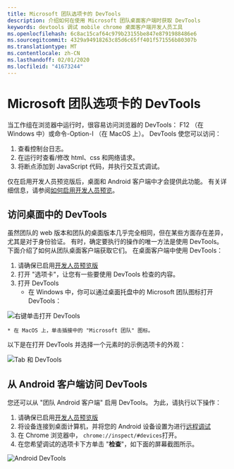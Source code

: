 ```yaml
---
title: Microsoft 团队选项卡的 DevTools
description: 介绍如何在使用 Microsoft 团队桌面客户端时获取 DevTools
keywords: devtools 调试 mobile chrome 桌面客户端开发人员工具
ms.openlocfilehash: 6c8ac15caf64c979b23155be847e8791988486e6
ms.sourcegitcommit: 4329a94918263c85d6c65ff401f571556b80307b
ms.translationtype: MT
ms.contentlocale: zh-CN
ms.lasthandoff: 02/01/2020
ms.locfileid: "41673244"
---
```

# <a name="devtools-for-microsoft-teams-tabs"></a>Microsoft 团队选项卡的 DevTools

当工作组在浏览器中运行时，很容易访问浏览器的 DevTools： F12 （在 Windows 中）或命令-Option-I （在 MacOS 上）。 DevTools 使您可以访问：

1. 查看控制台日志。
1. 在运行时查看/修改 html、css 和网络请求。
1. 将断点添加到 JavaScript 代码，并执行交互式调试。

仅在启用开发人员预览版后，桌面和 Android 客户端中才会提供此功能。 有关详细信息，请参阅[如何启用开发人员预览](~/resources/dev-preview/developer-preview-intro.md)。

## <a name="accessing-devtools-in-the-desktop"></a>访问桌面中的 DevTools

虽然团队的 web 版本和团队的桌面版本几乎完全相同，但在某些方面存在差异，尤其是对于身份验证。 有时，确定要执行的操作的唯一方法是使用 DevTools。 下面介绍了如何从团队桌面客户端获取它们。 在桌面客户端中使用 DevTools：

1. 请确保已启用[开发人员预览版](~/resources/dev-preview/developer-preview-intro.md)
1. 打开 "选项卡"，让您有一些要使用 DevTools 检查的内容。
1. 打开 DevTools
    * 在 Windows 中，你可以通过桌面托盘中的 Microsoft 团队图标打开 DevTools：

  ![右键单击打开 DevTools](~/assets/images/dev-preview/devtools-right-click.png)

    * 在 MacOS 上，单击插接中的 "Microsoft 团队" 图标。

以下是在打开 DevTools 并选择一个元素时的示例选项卡的外观：

![Tab 和 DevTools](~/assets/images/dev-preview/tab-and-devtools.png)

## <a name="accessing-devtools-from-an-android-client"></a>从 Android 客户端访问 DevTools

您还可以从 "团队 Android 客户端" 启用 DevTools。 为此，请执行以下操作：

1. 请确保已启用[开发人员预览版](~/resources/dev-preview/developer-preview-intro.md)
1. 将设备连接到桌面计算机，并将您的 Android 设备设置为进行[远程调试](https://developers.google.com/web/tools/chrome-devtools/remote-debugging/)
1. 在 Chrome 浏览器中， `chrome://inspect/#devices`打开。
1. 在您希望调试的选项卡下方单击 "**检查**"，如下面的屏幕截图所示。

![Android DevTools](~/assets/images/android-devtools.png)
